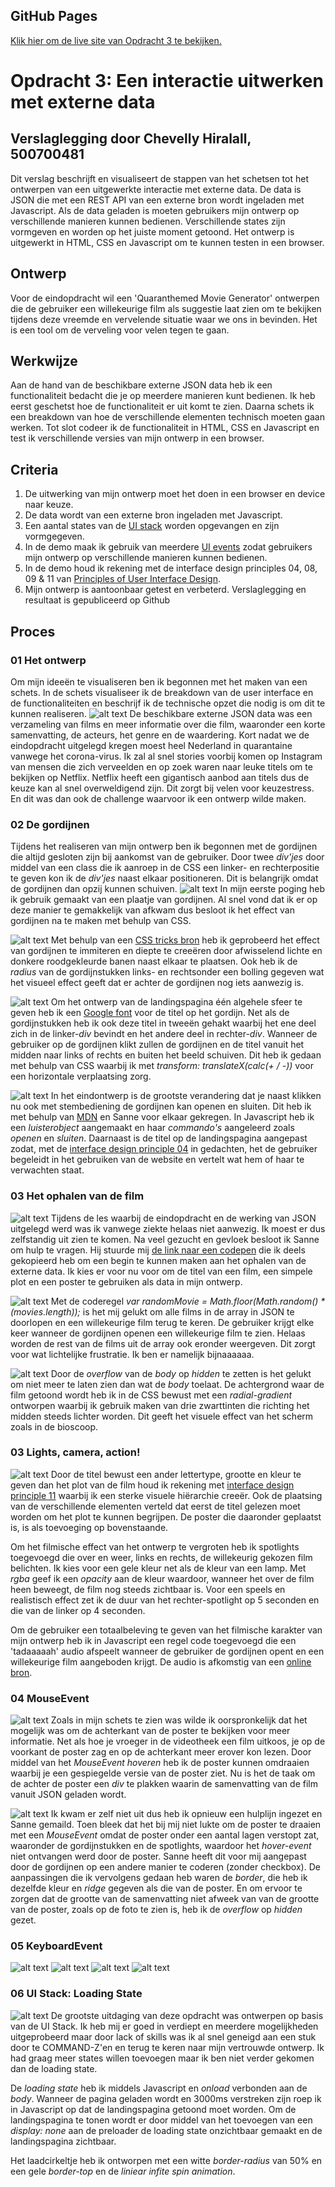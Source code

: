 ## GitHub Pages
[Klik hier om de live site van Opdracht 3 te bekijken.](https://chevelly.github.io/frontend-voor-designers-1920/opdracht3/)

# Opdracht 3: Een interactie uitwerken met externe data
## Verslaglegging door Chevelly Hiralall, 500700481

Dit verslag beschrijft en visualiseert de stappen van het schetsen tot het ontwerpen van een uitgewerkte interactie met externe data. De data is JSON die met een REST API van een externe bron wordt ingeladen met Javascript. Als de data geladen is moeten gebruikers mijn ontwerp op verschillende manieren kunnen bedienen. Verschillende states zijn vormgeven en worden op het juiste moment getoond. Het ontwerp is uitgewerkt in HTML, CSS en Javascript om te kunnen testen in een browser.


## Ontwerp
Voor de eindopdracht wil een 'Quaranthemed Movie Generator' ontwerpen die de gebruiker een willekeurige film als suggestie laat zien om te bekijken tijdens deze vreemde en vervelende situatie waar we ons in bevinden. Het is een tool om de verveling voor velen tegen te gaan.


## Werkwijze
Aan de hand van de beschikbare externe JSON data heb ik een functionaliteit bedacht die je op meerdere manieren kunt bedienen. Ik heb eerst geschetst hoe de functionaliteit er uit komt te zien. Daarna schets ik een breakdown van hoe de verschillende elementen technisch moeten gaan werken. Tot slot codeer ik de functionaliteit in HTML, CSS en Javascript en test ik verschillende versies van mijn ontwerp in een browser.


## Criteria
1. De uitwerking van mijn ontwerp moet het doen in een browser en device naar keuze.
2. De data wordt van een externe bron ingeladen met Javascript.
3. Een aantal states van de [UI stack](https://www.scotthurff.com/posts/why-your-user-interface-is-awkward-youre-ignoring-the-ui-stack/) worden opgevangen en zijn vormgegeven.
4. In de demo maak ik gebruik van meerdere [UI events](https://developer.mozilla.org/en-US/docs/Web/API/UIEvent) zodat gebruikers mijn ontwerp op verschillende manieren kunnen bedienen.
5. In de demo houd ik rekening met de interface design principles 04, 08, 09 & 11 van [Principles of User Interface Design](http://bokardo.com/principles-of-user-interface-design/).
6. Mijn ontwerp is aantoonbaar getest en verbeterd. Verslaglegging en resultaat is gepubliceerd op Github


## Proces

### 01 Het ontwerp
Om mijn ideeën te visualiseren ben ik begonnen met het maken van een schets. In de schets visualiseer ik de breakdown van de user interface en de functionaliteiten en beschrijf ik de technische opzet die nodig is om dit te kunnen realiseren.
![alt text](https://github.com/Chevelly/frontend-voor-designers-1920/blob/master/opdracht3/img/Proces/schets01.jpg "Schetsen")
De beschikbare externe JSON data was een verzameling van films en meer informatie over die film, waaronder een korte samenvatting, de acteurs, het genre en de waardering. Kort nadat we de eindopdracht uitgelegd kregen moest heel Nederland in quarantaine vanwege het corona-virus. Ik zal al snel stories voorbij komen op Instagram van mensen die zich verveelden en op zoek waren naar leuke titels om te bekijken op Netflix. Netflix heeft een gigantisch aanbod aan titels dus de keuze kan al snel overweldigend zijn. Dit zorgt bij velen voor keuzestress. En dit was dan ook de challenge waarvoor ik een ontwerp wilde maken.


### 02 De gordijnen
Tijdens het realiseren van mijn ontwerp ben ik begonnen met de gordijnen die altijd gesloten zijn bij aankomst van de gebruiker. Door twee *div'jes* door middel van een class die ik aanroep in de CSS een linker- en rechterpositie te geven kon ik de *div'jes* naast elkaar positioneren. Dit is belangrijk omdat de gordijnen dan opzij kunnen schuiven.
![alt text](https://github.com/Chevelly/frontend-voor-designers-1920/blob/master/opdracht3/img/Proces/gordijn1.png "Gordijnen")
In mijn eerste poging heb ik gebruik gemaakt van een plaatje van gordijnen. Al snel vond dat ik er op deze manier te gemakkelijk van afkwam dus besloot ik het effect van gordijnen na te maken met behulp van CSS.

![alt text](https://github.com/Chevelly/frontend-voor-designers-1920/blob/master/opdracht3/img/Proces/gordijn2.png "Gordijnen")
Met behulp van een [CSS tricks bron](https://css-tricks.com/stripes-css/) heb ik geprobeerd het effect van gordijnen te immiteren en diepte te creeëren door afwisselend lichte en donkere roodgekleurde banen naast elkaar te plaatsen. Ook heb ik de *radius* van de gordijnstukken links- en rechtsonder een bolling gegeven wat het visueel effect geeft dat er achter de gordijnen nog iets aanwezig is.

![alt text](https://github.com/Chevelly/frontend-voor-designers-1920/blob/master/opdracht3/img/Proces/gordijn3.png "Gordijnen")
Om het ontwerp van de landingspagina één algehele sfeer te geven heb ik een [Google font](https://fonts.google.com/specimen/Ewert?query=ewer) voor de titel op het gordijn. Net als de gordijnstukken heb ik ook deze titel in tweeën gehakt waarbij het ene deel zich in de linker-*div* bevindt en het andere deel in rechter-*div*. Wanneer de gebruiker op de gordijnen klikt zullen de gordijnen en de titel vanuit het midden naar links of rechts en buiten het beeld schuiven. Dit heb ik gedaan met behulp van CSS waarbij ik met *transform: translateX(calc(+ / -))* voor een horizontale verplaatsing zorg.

![alt text](https://github.com/Chevelly/frontend-voor-designers-1920/blob/master/opdracht3/img/Proces/gordijn4.png "Gordijnen")
In het eindontwerp is de grootste verandering dat je naast klikken nu ook met stembediening de gordijnen kan openen en sluiten. Dit heb ik met behulp van [MDN](https://developer.mozilla.org/en-US/docs/Web/API/Web_Speech_API/Using_the_Web_Speech_API) en Sanne voor elkaar gekregen. In Javascript heb ik een *luisterobject* aangemaakt en haar *commando's* aangeleerd zoals *openen* en *sluiten*. Daarnaast is de titel op de landingspagina aangepast zodat, met de [interface design principle 04](http://bokardo.com/principles-of-user-interface-design/) in gedachten, het de gebruiker begeleidt in het gebruiken van de website en vertelt wat hem of haar te verwachten staat.


### 03 Het ophalen van de film
![alt text](https://github.com/Chevelly/frontend-voor-designers-1920/blob/master/opdracht3/img/Proces/renderen1.png "Renderen")
Tijdens de les waarbij de eindopdracht en de werking van JSON uitgelegd werd was ik vanwege ziekte helaas niet aanwezig. Ik moest er dus zelfstandig uit zien te komen. Na veel gezucht en gevloek besloot ik Sanne om hulp te vragen. Hij stuurde mij [de link naar een codepen](https://codepen.io/shooft/pen/LYVBeVv) die ik deels gekopieerd heb om een begin te kunnen maken aan het ophalen van de externe data. Ik kies er voor nu voor om de titel van een film, een simpele plot en een poster te gebruiken als data in mijn ontwerp.

![alt text](https://github.com/Chevelly/frontend-voor-designers-1920/blob/master/opdracht3/img/Proces/renderen2.png "Renderen")
Met de coderegel *var randomMovie = Math.floor(Math.random() * (movies.length));* is het mij gelukt om alle films in de array in JSON te doorlopen en een willekeurige film terug te keren. De gebruiker krijgt elke keer wanneer de gordijnen openen een willekeurige film te zien. Helaas worden de rest van de films uit de array ook eronder weergeven. Dit zorgt voor wat lichtelijke frustratie. Ik ben er namelijk bijnaaaaaa.

![alt text](https://github.com/Chevelly/frontend-voor-designers-1920/blob/master/opdracht3/img/Proces/renderen3.png "Renderen")
Door de *overflow* van de *body* op *hidden* te zetten is het gelukt om niet meer te laten zien dan wat de *body* toelaat. De achtergrond waar de film getoond wordt heb ik in de CSS bewust met een *radial-gradient* ontworpen waarbij ik gebruik maken van drie zwarttinten die richting het midden steeds lichter worden. Dit geeft het visuele effect van het scherm zoals in de bioscoop.


### 03 Lights, camera, action!
![alt text](https://github.com/Chevelly/frontend-voor-designers-1920/blob/master/opdracht3/img/Proces/spotlights.png "Spotlights")
Door de titel bewust een ander lettertype, grootte en kleur te geven dan het plot van de film houd ik rekening met [interface design principle 11](http://bokardo.com/principles-of-user-interface-design/) waarbij ik een sterke visuele hiërarchie creeër. Ook de plaatsing van de verschillende elementen verteld dat eerst de titel gelezen moet worden om het plot te kunnen begrijpen. De poster die daaronder geplaatst is, is als toevoeging op bovenstaande.

Om het filmische effect van het ontwerp te vergroten heb ik spotlights toegevoegd die over en weer, links en rechts, de willekeurig gekozen film belichten. Ik kies voor een gele kleur net als de kleur van een lamp. Met *rgba* geef ik een *opacity* aan de kleur waardoor, wanneer het over de film heen beweegt, de film nog steeds zichtbaar is. Voor een speels en realistisch effect zet ik de duur van het rechter-spotlight op 5 seconden en die van de linker op 4 seconden.

Om de gebruiker een totaalbeleving te geven van het filmische karakter van mijn ontwerp heb ik in Javascript een regel code toegevoegd die een 'tadaaaaah' audio afspeelt wanneer de gebruiker de gordijnen opent en een willekeurige film aangeboden krijgt. De audio is afkomstig van een [online bron](https://www.myinstants.com/media/sounds/tadaa.mp3).


### 04 MouseEvent
![alt text](https://github.com/Chevelly/frontend-voor-designers-1920/blob/master/opdracht3/img/Proces/hover1.png "Hoveren")
Zoals in mijn schets te zien was wilde ik oorspronkelijk dat het mogelijk was om de achterkant van de poster te bekijken voor meer informatie. Net als hoe je vroeger in de videotheek een film uitkoos, je op de voorkant de poster zag en op de achterkant meer erover kon lezen. Door middel van het *MouseEvent* *hoveren* heb ik de poster kunnen omdraaien waarbij je een gespiegelde versie van de poster ziet. Nu is het de taak om de achter de poster een *div* te plakken waarin de samenvatting van de film vanuit JSON geladen wordt.

![alt text](https://github.com/Chevelly/frontend-voor-designers-1920/blob/master/opdracht3/img/Proces/hover2.png "Hoveren")
Ik kwam er zelf niet uit dus heb ik opnieuw een hulplijn ingezet en Sanne gemaild. Toen bleek dat het bij mij niet lukte om de poster te draaien met een *MouseEvent* omdat de poster onder een aantal lagen verstopt zat, waaronder de gordijnstukken en de spotlights, waardoor het *hover-event* niet ontvangen werd door de poster. Sanne heeft dit voor mij aangepast door de gordijnen op een andere manier te coderen (zonder checkbox). De aanpassingen die ik vervolgens gedaan heb waren de *border*, die heb ik dezelfde kleur en *ridge* gegeven als die van de poster. En om ervoor te zorgen dat de grootte van de samenvatting niet afweek van van de grootte van de poster, zoals op de foto te zien is, heb ik de *overflow* op *hidden* gezet.


### 05 KeyboardEvent
![alt text](https://github.com/Chevelly/frontend-voor-designers-1920/blob/master/opdracht3/img/Proces/credits1.png "Credits")
![alt text](https://github.com/Chevelly/frontend-voor-designers-1920/blob/master/opdracht3/img/Proces/credits2.png "Credits")
![alt text](https://github.com/Chevelly/frontend-voor-designers-1920/blob/master/opdracht3/img/Proces/credits3.png "Credits")
![alt text](https://github.com/Chevelly/frontend-voor-designers-1920/blob/master/opdracht3/img/Proces/credits4.png "Credits")

### 06 UI Stack: Loading State
![alt text](https://github.com/Chevelly/frontend-voor-designers-1920/blob/master/opdracht3/img/Proces/loadingstate.png "LoadingState")
De grootste uitdaging van deze opdracht was ontwerpen op basis van de UI Stack. Ik heb mij er goed in verdiept en meerdere mogelijkheden uitgeprobeerd maar door lack of skills was ik al snel geneigd aan een stuk door te COMMAND-Z'en en terug te keren naar mijn vertrouwde ontwerp. Ik had graag meer states willen toevoegen maar ik ben niet verder gekomen dan de loading state.

De *loading state* heb ik middels Javascript en *onload* verbonden aan de *body*. Wanneer de pagina geladen wordt en 3000ms verstreken zijn roep ik in Javascript op dat de landingspagina getoond moet worden. Om de landingspagina te tonen wordt er door middel van het toevoegen van een *display: none* aan de preloader de loading state onzichtbaar gemaakt en de landingspagina zichtbaar.

Het laadcirkeltje heb ik ontworpen met een witte *border-radius* van 50% en een gele *border-top* en de *liniear infite spin animation*.
